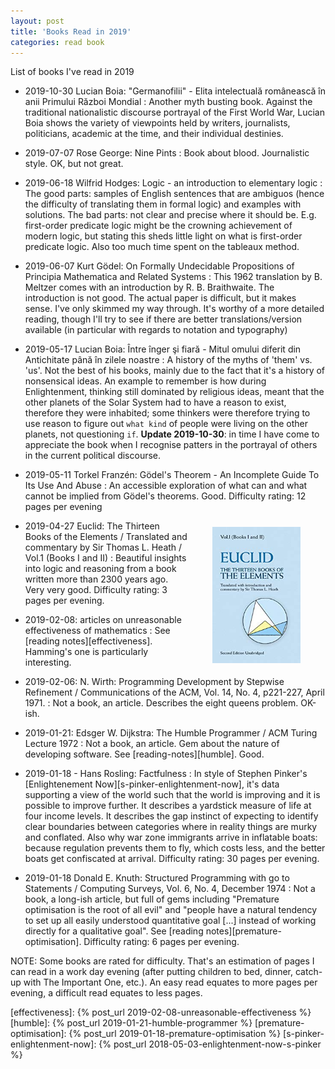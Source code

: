 ```yaml
---
layout: post
title: 'Books Read in 2019'
categories: read book
---
```


List of books I've read in 2019

- 2019-10-30 Lucian Boia: "Germanofilii" - Elita intelectuală românească în anii Primului Război Mondial
: Another myth busting book. Against the traditional nationalistic discourse
portrayal of the First World War, Lucian Boia shows the variety of viewpoints
held by writers, journalists, politicians, academic at the time, and their
individual destinies.

- 2019-07-07 Rose George: Nine Pints
: Book about blood. Journalistic style. OK, but not great.

- 2019-06-18 Wilfrid Hodges: Logic - an introduction to elementary logic
: The good parts: samples of English sentences that are ambiguos (hence the
difficulty of translating them in formal logic) and examples with solutions.
The bad parts: not clear and precise where it should be. E.g. first-order
predicate logic might be the crowning achievement of modern logic, but stating
this sheds little light on what is first-order predicate logic. Also too much
time spent on the tableaux method.

- 2019-06-07 Kurt Gödel: On Formally Undecidable Propositions of Principia Mathematica and Related Systems
: This 1962 translation by B. Meltzer comes with an introduction by R. B.
Braithwaite. The introduction is not good. The actual paper is difficult, but
it makes sense. I've only skimmed my way through. It's worthy of a more
detailed reading, though I'll try to see if there are better
translations/version available (in particular with regards to notation and
typography)

- 2019-05-17 Lucian Boia: Între înger şi fiară - Mitul omului diferit din Antichitate până în zilele noastre
: A history of the myths of 'them' vs. 'us'. Not the best of his books, mainly
due to the fact that it's a history of nonsensical ideas. An example to
remember is how during Enlightenment, thinking still dominated by religious
ideas, meant that the other planets of the Solar System had to have a reason to
exist, therefore they were inhabited; some thinkers were therefore trying to
use reason to figure out `what kind` of people were living on the other planets,
not questioning `if`. **Update 2019-10-30**: in time I have come to appreciate
the book when I recognise patters in the portrayal of others in the current
political discourse.

- 2019-05-11 Torkel Franzén: Gödel's Theorem - An Incomplete Guide To Its Use And Abuse
: An accessible exploration of what can and what cannot be implied from
Gödel's theorems. Good. Difficulty rating: 12 pages per evening

<img
  align="right"
  alt="Book cover"
  height="218px"
  style="padding: 10px 40px"
  src="/assets/2019-01-01-read/book_cover_euclid.jpg">


- 2019-04-27 Euclid: The Thirteen Books of the Elements / Translated and commentary by Sir Thomas L. Heath / Vol.1 (Books I and II)
: Beautiful insights into logic and reasoning from a book written more than
2300 years ago. Very very good. Difficulty rating: 3 pages per evening.

- 2019-02-08: articles on unreasonable effectiveness of mathematics
: See [reading notes][effectiveness]. Hamming's one is particularly
interesting.

- 2019-02-06: N. Wirth: Programming Development by Stepwise Refinement / Communications of the ACM, Vol. 14, No. 4, p221-227, April 1971.
: Not a book, an article. Describes the eight queens problem. OK-ish.

- 2019-01-21: Edsger W. Dijkstra: The Humble Programmer / ACM Turing Lecture 1972
: Not a book, an article. Gem about the nature of developing software. See
[reading-notes][humble]. Good.

- 2019-01-18 - Hans Rosling: Factfulness
: In style of Stephen Pinker's [Enlightenement
Now][s-pinker-enlightenment-now], it's data supporting a view of the world such
that the world is improving and it is possible to improve further. It describes
a yardstick measure of life at four income levels. It describes the gap
instinct of expecting to identify clear boundaries between categories where in
reality things are murky and conflated. Also why war zone immigrants arrive in
inflatable boats: because regulation prevents them to fly, which costs less,
and the better boats get confiscated at arrival. Difficulty rating: 30 pages
per evening.

- 2019-01-18 Donald E. Knuth: Structured Programming with go to Statements / Computing Surveys, Vol. 6, No. 4, December 1974
: Not a book, a long-ish article, but full of gems including "Premature
optimisation is the root of all evil" and "people have a natural tendency to
set up all easily understood quantitative goal [...] instead of working
directly for a qualitative goal". See [reading notes][premature-optimisation].
Difficulty rating: 6 pages per evening.

NOTE: Some books are rated for difficulty. That's an estimation of pages I can
read in a work day evening (after putting children to bed, dinner, catch-up
with The Important One, etc.). An easy read equates to more pages per evening,
a difficult read equates to less pages.

[effectiveness]: {% post_url 2019-02-08-unreasonable-effectiveness %}
[humble]: {% post_url 2019-01-21-humble-programmer %}
[premature-optimisation]: {% post_url 2019-01-18-premature-optimisation %}
[s-pinker-enlightenment-now]: {% post_url 2018-05-03-enlightenment-now-s-pinker %}
